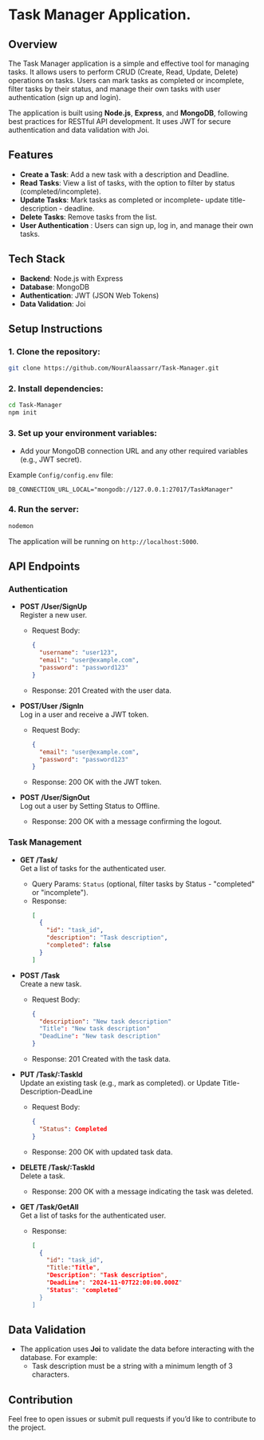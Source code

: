 
# Task Manager Application.

## Overview

The Task Manager application is a simple and effective tool for managing tasks. It allows users to perform CRUD (Create, Read, Update, Delete) operations on tasks. Users can mark tasks as completed or incomplete, filter tasks by their status, and manage their own tasks with user authentication (sign up and login).

The application is built using **Node.js**, **Express**, and **MongoDB**, following best practices for RESTful API development. It uses JWT for secure authentication and data validation with Joi.

## Features

- **Create a Task**: Add a new task with a description and Deadline.
- **Read Tasks**: View a list of tasks, with the option to filter by status (completed/incomplete).
- **Update Tasks**: Mark tasks as completed or incomplete- update title- description - deadline.
- **Delete Tasks**: Remove tasks from the list.
- **User Authentication** : Users can sign up, log in, and manage their own tasks.

## Tech Stack

- **Backend**: Node.js with Express
- **Database**: MongoDB
- **Authentication**: JWT (JSON Web Tokens)
- **Data Validation**: Joi

## Setup Instructions

### 1. Clone the repository:

```bash
git clone https://github.com/NourAlaassarr/Task-Manager.git
```

### 2. Install dependencies:

```bash
cd Task-Manager
npm init
```

### 3. Set up your environment variables:

- Add your MongoDB connection URL and any other required variables (e.g., JWT secret).
  
Example `Config/config.env` file:

```config.env
DB_CONNECTION_URL_LOCAL="mongodb://127.0.0.1:27017/TaskManager"

```

### 4. Run the server:

```bash
nodemon
```

The application will be running on `http://localhost:5000`.

## API Endpoints

### Authentication 

- **POST /User/SignUp**  
  Register a new user.
  - Request Body:
    ```json
    {
      "username": "user123",
      "email": "user@example.com",
      "password": "password123"
    }
    ```
  - Response: 201 Created with the user data.

- **POST/User /SignIn**  
  Log in a user and receive a JWT token.
  - Request Body:
    ```json
    {
      "email": "user@example.com",
      "password": "password123"
    }
    ```
  - Response: 200 OK with the JWT token.

- **POST /User/SignOut**  
  Log out a user by Setting Status to Offline.
  - Response: 200 OK with a message confirming the logout.

### Task Management

- **GET /Task/**  
  Get a list of tasks for the authenticated user.
  - Query Params: `Status` (optional, filter tasks by Status - "completed" or "incomplete").
  - Response:
    ```json
    [
      {
        "id": "task_id",
        "description": "Task description",
        "completed": false
      }
    ]
    ```

- **POST /Task**  
  Create a new task.
  - Request Body:
    ```json
    {
      "description": "New task description"
      "Title": "New task description"
      "DeadLine": "New task description"
    }
    ```
  - Response: 201 Created with the task data.

- **PUT /Task/:TaskId**  
  Update an existing task (e.g., mark as completed). or Update Title-Description-DeadLine
  - Request Body:
    ```json
    {
      "Status": Completed
    }
    ```
  - Response: 200 OK with updated task data.

- **DELETE /Task/:TaskId**  
  Delete a task.
  - Response: 200 OK with a message indicating the task was deleted.

- **GET /Task/GetAll**  
  Get a list of tasks for the authenticated user.
  - Response:
    ```json
    [
      {
        "id": "task_id",
        "Title:"Title",
        "Description": "Task description",
        "DeadLine": "2024-11-07T22:00:00.000Z"
        "Status": "completed"
      }
    ]
    ```

## Data Validation

- The application uses **Joi** to validate the data before interacting with the database. For example:
  - Task description must be a string with a minimum length of 3 characters.



## Contribution

Feel free to open issues or submit pull requests if you’d like to contribute to the project.
